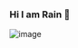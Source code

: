 ### Hi I am Rain 👋

![image](https://github.com/rainkook/rainkook/assets/46237026/606dd74f-933d-42fa-83fe-af4247ce9c41)
